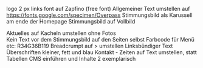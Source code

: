 logo 2 px links
font auf Zapfino (free font)
Allgemeiner Text umstellen auf https://fonts.google.com/specimen/Overpass
Stimmungsbild als Karussell am ende der Homepage
Stimmungsbild auf Vollbild

Aktuelles auf Kacheln umstellen ohne Fotos  
Kein Text vor dem Stimmungsbild auf den Seiten selbst
Farbcode für Menü etc: R34G36B119
Breadcrumpt auf > umstellen
Linksbündiger Text
Überschriften kleiner, fett und blau
Kontakt - Zeiten auf Text umstellen, statt Tabellen
CMS einführen und Inhalte 2 exemplarisch
